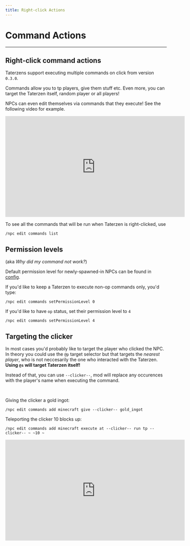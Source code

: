 ```yaml
---
title: Right-click Actions
---
```



# Command Actions

---


## Right-click command actions

Taterzens support executing multiple commands
on click from version `0.3.0`.

Commands allow you to tp players, give them
stuff etc. Even more, you can target the Taterzen itself,
random player or all players!

NPCs can even edit themselves via commands that they execute! See the following video for example.

<iframe width="560" height="315" src="https://www.youtube-nocookie.com/embed/mxVgZmFcFPA" title="YouTube video player" frameborder="0" allow="accelerometer; autoplay; clipboard-write; encrypted-media; gyroscope; picture-in-picture" allowfullscreen></iframe>

To see all the commands that will be run when Taterzen is right-clicked, use

```
/npc edit commands list
```


## Permission levels

(aka *Why did my command not work?*)

Default permission level for newly-spawned-in NPCs can be found in [config](../../installation/config.md).

If you'd like to keep a Taterzen to execute non-op
commands only, you'd type:
```
/npc edit commands setPermissionLevel 0
```

If you'd like to have `op` status, set their permission level to `4`
```
/npc edit commands setPermissionLevel 4
```

## Targeting the clicker

In most cases you'd probably like to target the player who clicked the NPC.
In theory you could use the `@p` target selector but that targets the *nearest
player*, who is not neccesarily the one who interacted with the Taterzen.
**Using `@s` will target Taterzen itself!**

Instead of that, you can use `--clicker--`, mod will replace any occurences with
the player's name when executing the command.

<br>

Giving the clicker a gold ingot:
```
/npc edit commands add minecraft give --clicker-- gold_ingot
```


Teleporting the clicker 10 blocks up:
```
/npc edit commands add minecraft execute at --clicker-- run tp --clicker-- ~ ~10 ~
```

<iframe width="560" height="315" src="https://www.youtube-nocookie.com/embed/PYkcRGhlwWw" title="YouTube video player" frameborder="0" allow="accelerometer; autoplay; clipboard-write; encrypted-media; gyroscope; picture-in-picture" allowfullscreen></iframe>
